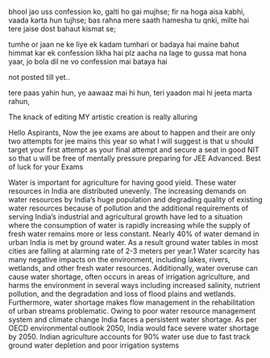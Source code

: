 bhool jao uss confession ko, galti ho gai mujhse;
fir na hoga aisa kabhi, vaada karta hun tujhse;
bas rahna mere saath hamesha tu qnki,
milte hai tere jaise dost bahaut kismat se;

tumhe or jaan ne ke liye ek kadam tumhari or badaya hai
maine bahut himmat kar ek confession likha hai
plz aacha na lage to gussa mat hona yaar,
jo bola dil ne vo confession mai bataya hai

not posted till yet..

tere paas yahin hun, ye aawaaz mai hi hun,
teri yaadon mai hi jeeta marta rahun,

The knack of editing MY artistic creation is really alluring 



Hello Aspirants,
 Now the jee exams are about to happen and their are only two attempts for jee mains this year so what I will suggest is that u should target your first attempt as your final attempt and secure a seat in good NIT so that u will be free of mentally pressure preparing for JEE Advanced.
 Best of luck for your Exams
 
 
 Water is important for agriculture for having good yield. These water resources in India are distributed unevenly. The increasing demands on water resources by India’s huge population and degrading quality of existing water resources because of pollution and the additional requirements of serving India’s industrial and agricultural growth have led to a situation where the consumption of water is rapidly increasing while the supply of fresh water remains more or less constant. Nearly 40% of water demand in urban India is met by ground water. As a result ground water tables in most cities are falling at alarming rate of 2-3 meters per year.1 Water scarcity has many negative impacts on the environment, including lakes, rivers, wetlands, and other fresh water resources. Additionally, water overuse can cause water shortage, often occurs in areas of irrigation agriculture, and harms the environment in several ways including increased salinity, nutrient pollution, and the degradation and loss of flood plains and wetlands. Furthermore, water shortage makes flow management in the rehabilitation of urban streams problematic. Owing to poor water resource management system and climate change India faces a persistent water shortage. As per OECD environmental outlook 2050, India would face severe water shortage by 2050. Indian agriculture accounts for 90% water use due to fast track ground water depletion and poor irrigation systems







